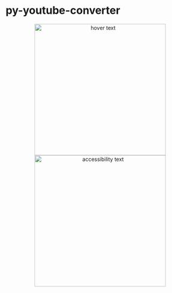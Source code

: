# py-youtube-converter  

<p align="center">
  <img src="https://www.hizliresim.com/ae2309u" width="350" title="hover text">
  <img src="https://www.hizliresim.com/ae2309u" width="350" alt="accessibility text">
</p>
